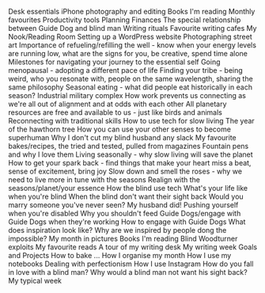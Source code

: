 Desk essentials
iPhone photography and editing
Books I'm reading
Monthly favourites
Productivity tools
Planning
Finances
The special relationship between Guide Dog and blind man
Writing rituals
Favourite writing cafes
My Nook/Reading Room
Setting up a WordPress website
Photographing street art
Importance of refueling/refilling the well - know when your energy levels are running low, what are the signs for you, be creative, spend time alone
Milestones for navigating your journey to the essential self
Going menopausal - adopting a different pace of life
Finding your tribe - being weird, who you resonate with, people on the same wavelength, sharing the same philosophy
Seasonal eating - what did people eat historically in each season?
Industrial military complex
How work prevents us connecting as we're all out of alignment and at odds with each other
All planetary resources are free and available to us - just like birds and animals
Reconnecting with traditional skills
How to use tech for slow living
The year of the hawthorn tree
How you can use your other senses to become superhuman
Why I don't cut my blind husband any slack
My favourite bakes/recipes, the tried and tested, pulled from magazines
Fountain pens and why I love them
Living seasonally - why slow living will save the planet
How to get your spark back - find things that make your heart miss a beat, sense of excitement, bring joy
Slow down and smell the roses - why we need to live more in tune with the seasons
Realign with the seasons/planet/your essence
How the blind use tech
What's your life like when you're blind
When the blind don't want their sight back
Would you marry someone you've never seen? My husband did!
Pushing yourself when you're disabled
Why you shouldn't feed Guide Dogs/engage with Guide Dogs when they're working
How to engage with Guide Dogs
What does inspiration look like? Why are we inspired by people dong the impossible?
My month in pictures
Books I'm reading
Blind Woodturner exploits
My favourite reads
A tour of my writing desk
My writing week
Goals and Projects
How to bake ...
How I organise my month
How I use my notebooks
Dealing with perfectionism
How I use Instagram
How do you fall in love with a blind man?
Why would a blind man not want his sight back?
My typical week
